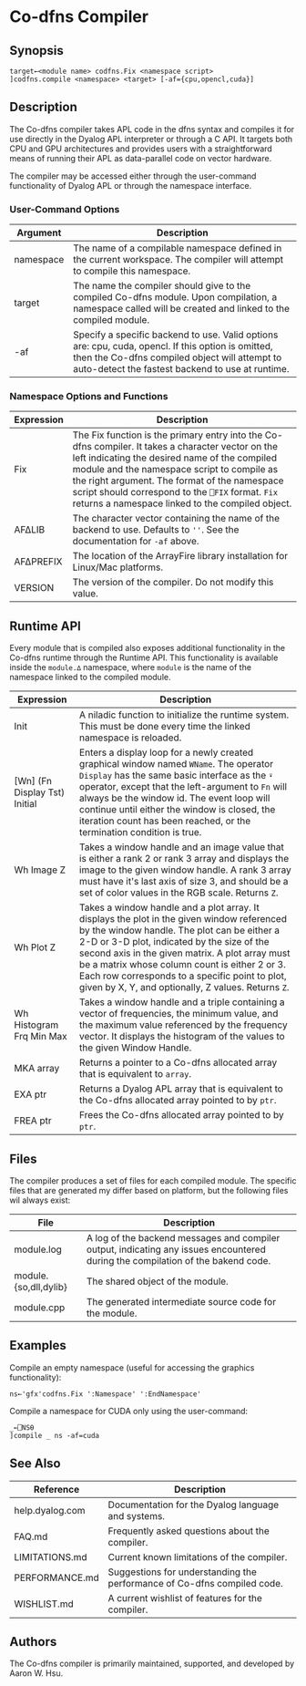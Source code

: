 ﻿# Co-dfns Compiler

## Synopsis

	target←<module name> codfns.Fix <namespace script>
	]codfns.compile <namespace> <target> [-af={cpu,opencl,cuda}]

## Description

The Co-dfns compiler takes APL code in the dfns syntax and compiles it for use directly in the Dyalog APL interpreter or through a C API. It targets both CPU and GPU architectures and provides users with a straightforward means of running their APL as data-parallel code on vector hardware. 

The compiler may be accessed either through the user-command functionality of Dyalog APL or through the namespace interface. 

### User-Command Options

Argument  | Description
--------- | -----------
namespace | The name of a compilable namespace defined in the current workspace. The compiler will attempt to compile this namespace.
target    | The name the compiler should give to the compiled Co-dfns module. Upon compilation, a namespace called <target> will be created and linked to the compiled module.
-af       | Specify a specific backend to use. Valid options are: cpu, cuda, opencl. If this option is omitted, then the Co-dfns compiled object will attempt to auto-detect the fastest backend to use at runtime.

### Namespace Options and Functions

Expression | Description
---------- | -----------
Fix        | The Fix function is the primary entry into the Co-dfns compiler. It takes a character vector on the left indicating the desired name of the compiled module and the namespace script to compile as the right argument. The format of the namespace script should correspond to the `⎕FIX` format. `Fix` returns a namespace linked to the compiled object.
AF∆LIB     | The character vector containing the name of the backend to use. Defaults to `''`. See the documentation for `-af` above.
AF∆PREFIX  | The location of the ArrayFire library installation for Linux/Mac platforms.
VERSION    | The version of the compiler. Do not modify this value.

## Runtime API

Every module that is compiled also exposes additional functionality in the Co-dfns runtime through the Runtime API. This functionality is available inside the `module.∆` namespace, where `module` is the name of the namespace linked to the compiled module.

Expression                    | Description
----------------------------- | -----------
Init                          | A niladic function to initialize the runtime system. This must be done every time the linked namespace is reloaded.
[Wn] (Fn Display Tst) Initial | Enters a display loop for a newly created graphical window named `WName`. The operator `Display` has the same basic interface as the `⍣` operator, except that the left-argument to `Fn` will always be the window id. The event loop will continue until either the window is closed, the iteration count has been reached, or the termination condition is true.
Wh Image Z                    | Takes a window handle and an image value that is either a rank 2 or rank 3 array and displays the image to the given window handle. A rank 3 array must have it's last axis of size 3, and should be a set of color values in the RGB scale. Returns `Z`.
Wh Plot Z                     | Takes a window handle and a plot array. It displays the plot in the given window referenced by the window handle. The plot can be either a 2-D or 3-D plot, indicated by the size of the second axis in the given matrix. A plot array must be a matrix whose column count is either 2 or 3. Each row corresponds to a specific point to plot, given by X, Y, and optionally, Z values. Returns `Z`.
Wh Histogram Frq Min Max      | Takes a window handle and a triple containing a vector of frequencies, the minimum value, and the maximum value referenced by the frequency vector. It displays the histogram of the values to the given Window Handle.
MKA array                     | Returns a pointer to a Co-dfns allocated array that is equivalent to `array`. 
EXA ptr                       | Returns a Dyalog APL array that is equivalent to the Co-dfns allocated array pointed to by `ptr`.
FREA ptr                      | Frees the Co-dfns allocated array pointed to by `ptr`.

## Files

The compiler produces a set of files for each compiled module. The specific files that are generated my differ based on platform, but the following files wil always exist:

File                  | Description
--------------------- | -----------
module.log            | A log of the backend messages and compiler output, indicating any issues encountered during the compilation of the bakend code.
module.{so,dll,dylib} | The shared object of the module.
module.cpp            | The generated intermediate source code for the module.

## Examples

Compile an empty namespace (useful for accessing the graphics functionality):

	ns←'gfx'codfns.Fix ':Namespace' ':EndNamespace'

Compile a namespace for CUDA only using the user-command:

	_←⎕NS⍬
	]compile _ ns -af=cuda

## See Also

Reference       | Description
--------------- | -----------
help.dyalog.com | Documentation for the Dyalog language and systems.
FAQ.md          | Frequently asked questions about the compiler.
LIMITATIONS.md  | Current known limitations of the compiler.
PERFORMANCE.md  | Suggestions for understanding the performance of Co-dfns compiled code.
WISHLIST.md     | A current wishlist of features for the compiler.

## Authors

The Co-dfns compiler is primarily maintained, supported, and developed by Aaron W. Hsu.